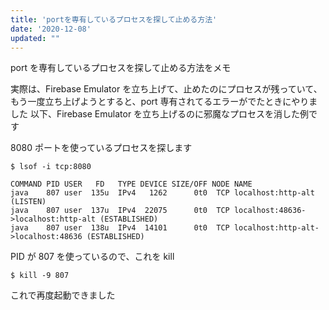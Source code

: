 ```yaml
---
title: 'portを専有しているプロセスを探して止める方法'
date: '2020-12-08'
updated: ""
---
```


port を専有しているプロセスを探して止める方法をメモ

実際は、Firebase Emulator を立ち上げて、止めたのにプロセスが残っていて、もう一度立ち上げようとすると、port 専有されてるエラーがでたときにやりました
以下、Firebase Emulator を立ち上げるのに邪魔なプロセスを消した例です

8080 ポートを使っているプロセスを探します

```
$ lsof -i tcp:8080

COMMAND PID USER   FD   TYPE DEVICE SIZE/OFF NODE NAME
java    807 user  135u  IPv4   1262      0t0  TCP localhost:http-alt (LISTEN)
java    807 user  137u  IPv4  22075      0t0  TCP localhost:48636->localhost:http-alt (ESTABLISHED)
java    807 user  138u  IPv4  14101      0t0  TCP localhost:http-alt->localhost:48636 (ESTABLISHED)
```

PID が 807 を使っているので、これを kill

```
$ kill -9 807
```

これで再度起動できました
